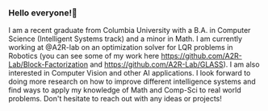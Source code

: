 ### Hello everyone!👋

I am a recent graduate from Columbia University with a B.A. in Computer Science (Intelligent Systems track) and a minor in Math. I am currently working at @A2R-lab on an optimization solver for LQR problems in Robotics (you can see some of my work here https://github.com/A2R-Lab/Block-Factorization and https://github.com/A2R-Lab/GLASS). I am also interested in Computer Vision and other AI applications. I look forward to doing more research on how to improve different intelligence systems and find ways to apply my knowledge of Math and Comp-Sci to real world problems. Don't hesitate to reach out with any ideas or projects!
<!--
**yb2462/yb2462** is a ✨ _special_ ✨ repository because its `README.md` (this file) appears on your GitHub profile.

Here are some ideas to get you started:

- 🔭 I’m currently working on ...
- 🌱 I’m currently learning ...
- 👯 I’m looking to collaborate on ...
- 🤔 I’m looking for help with ...
- 💬 Ask me about ...
- 📫 How to reach me: ...
- 😄 Pronouns: ...
- ⚡ Fun fact: ...
-->
